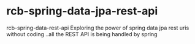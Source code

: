 # rcb-spring-data-jpa-rest-api
rcb-spring-data-rest-api
Exploring the power of spring data jpa rest uris without coding ..all the REST API is being handled by spring
